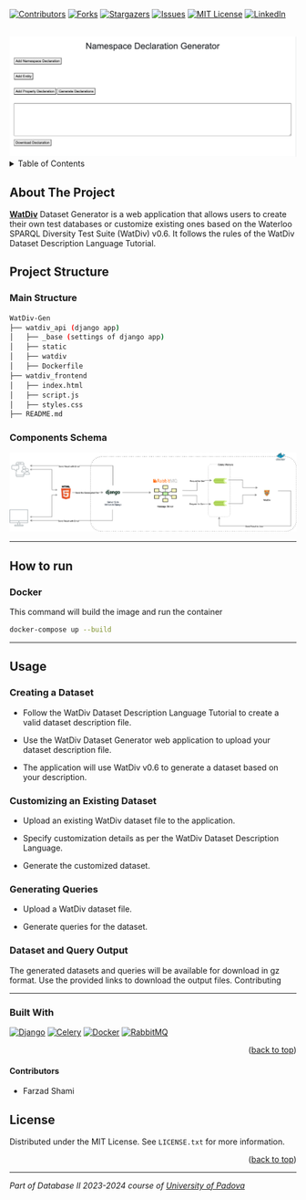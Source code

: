 <a name="readme-top"></a>

[![Contributors][contributors-shield]][contributors-url]
[![Forks][forks-shield]][forks-url]
[![Stargazers][stars-shield]][stars-url]
[![Issues][issues-shield]][issues-url]
[![MIT License][license-shield]][license-url]
[![LinkedIn][linkedin-shield]][linkedin-url]

<!-- PROJECT LOGO -->
<br />
<div align="center">
  <a href="https://github.com/farzad-845/watdiv-gen">
    <img src="assets/frontend.png" alt="Logo">
  </a>
</div>


<!-- TABLE OF CONTENTS -->
<details>
  <summary>Table of Contents</summary>
  <ol>
    <li>
      <a href="#about-the-project">About The Project</a>
      <ul>
        <li><a href="#built-with">Built With</a></li>
      </ul>
    </li>
    <li><a href="#license">License</a></li>
  </ol>
</details>



<!-- ABOUT THE PROJECT -->
## About The Project
**[WatDiv](https://dsg.uwaterloo.ca/watdiv/)** Dataset Generator is a web application that allows users to create their own test databases or customize existing ones based on the Waterloo SPARQL Diversity Test Suite (WatDiv) v0.6. It follows the rules of the WatDiv Dataset Description Language Tutorial.

## Project Structure

### Main Structure
```bash
WatDiv-Gen
├── watdiv_api (django app)
│   ├── _base (settings of django app)
│   ├── static
│   ├── watdiv
│   ├── Dockerfile
├── watdiv_frontend
│   ├── index.html
│   ├── script.js
│   ├── styles.css
├── README.md

```

### Components Schema
<div align="center">
  <a href="https://github.com/farzad-845/watdiv-gen">
    <img src="assets/watdiv-gen.png" alt="Logo">
  </a>
</div>


---
## How to run
### Docker
This command will build the image and run the container
```bash
docker-compose up --build
```
---
## Usage
### Creating a Dataset

- Follow the WatDiv Dataset Description Language Tutorial to create a valid dataset description file.

- Use the WatDiv Dataset Generator web application to upload your dataset description file.

- The application will use WatDiv v0.6 to generate a dataset based on your description.

### Customizing an Existing Dataset

- Upload an existing WatDiv dataset file to the application.

- Specify customization details as per the WatDiv Dataset Description Language.

- Generate the customized dataset.

### Generating Queries

- Upload a WatDiv dataset file.

- Generate queries for the dataset.

### Dataset and Query Output

The generated datasets and queries will be available for download in gz format. Use the provided links to download the output files.
Contributing

---
### Built With

[![Django][Django]][Django-url]
[![Celery][Celery]][Celery-url]
[![Docker][Docker]][Docker-url]
[![RabbitMQ][RabbitMQ]][RabbitMQ-url]


<p align="right">(<a href="#readme-top">back to top</a>)</p>

#### Contributors
- Farzad Shami

<!-- LICENSE -->
## License

Distributed under the MIT License. See `LICENSE.txt` for more information.

<p align="right">(<a href="#readme-top">back to top</a>)</p>

<!-- MARKDOWN LINKS & IMAGES -->
<!-- https://www.markdownguide.org/basic-syntax/#reference-style-links -->
[contributors-shield]: https://img.shields.io/github/contributors/farzad-845/watdiv-gen.svg?style=for-the-badge
[contributors-url]: https://github.com/farzad-845/watdiv-gen/graphs/contributors
[forks-shield]: https://img.shields.io/github/forks/farzad-845/watdiv-gen.svg?style=for-the-badge
[forks-url]: https://github.com/farzad-845/watdiv-gen/network/members
[stars-shield]: https://img.shields.io/github/stars/farzad-845/watdiv-gen.svg?style=for-the-badge
[stars-url]: https://github.com/farzad-845/watdiv-gen/stargazers
[issues-shield]: https://img.shields.io/github/issues/farzad-845/watdiv-gen.svg?style=for-the-badge
[issues-url]: https://github.com/farzad-845/watdiv-gen/issues
[license-shield]: https://img.shields.io/github/license/farzad-845/watdiv-gen.svg?style=for-the-badge
[license-url]: https://github.com/farzad-845/watdiv-gen/blob/master/LICENSE.txt
[linkedin-shield]: https://img.shields.io/badge/-LinkedIn-black.svg?style=for-the-badge&logo=linkedin&colorB=555
[linkedin-url]: https://linkedin.com/in/farzad-shami
[product-screenshot]: images/screenshot.png
[Django]: https://img.shields.io/badge/Django-092E20?style=for-the-badge&logo=django&logoColor=green
[Django-url]: https://www.djangoproject.com/
[RabbitMQ]: https://img.shields.io/badge/rabbitmq-%23FF6600.svg?&style=for-the-badge&logo=rabbitmq&logoColor=white
[RabbitMQ-url]: https://rabbitmq.com/
[Docker]: https://img.shields.io/badge/docker-2496ED?style=for-the-badge&logo=docker&logoColor=white
[Docker-url]: https://www.docker.com/
[Celery]: https://img.shields.io/badge/celery-4EA94B?style=for-the-badge&logo=celery&logoColor=white
[Celery-url]: https://docs.celeryq.dev/en/stable/getting-started/backends-and-brokers/index.html

---

<p><em>Part of Database II 2023-2024 course of <a href="http://www.unipd.it">University of Padova</a></em>


